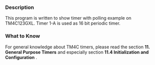 ### Description
This program is written to show timer with polling example on TM4C123GXL.
Timer 1-A is used as 16 bit periodic timer.

### What to Know
For general knowledge about TM4C timers, please read the section **11. General
Purpose Timers** and especially section **11.4 Initialization and Configuration**
.

